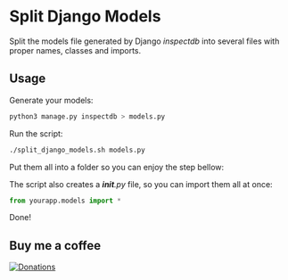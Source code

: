 # Split Django Models

Split the models file generated by Django *inspectdb* into several files with proper names, classes and imports.

## Usage

Generate your models:  
```bash
python3 manage.py inspectdb > models.py
```

Run the script:  
```bash
./split_django_models.sh models.py
```

Put them all into a folder so you can enjoy the step bellow:  

The script also creates a *__init__.py* file, so you can import them all at once:  
```python
from yourapp.models import *
```

Done!

## Buy me a coffee
[![Donations](https://www.paypalobjects.com/en_US/i/btn/btn_donate_LG.gif)](https://www.paypal.com/cgi-bin/webscr?cmd=_donations&business=victorqribeiro%40gmail%2ecom&lc=BR&item_name=Victor%20Ribeiro&item_number=donation&currency_code=USD&bn=PP%2dDonationsBF%3abtn_donate_LG%2egif%3aNonHosted)
